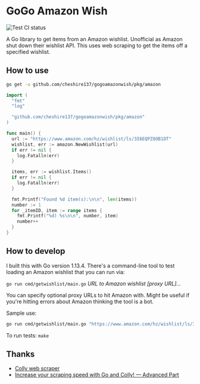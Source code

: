 # GoGo Amazon Wish

![Test CI status](https://github.com/cheshire137/gogoamazonwish/.github/workflows/test.yml/badge.svg)

A Go library to get items from an Amazon wishlist. Unofficial as Amazon
shut down their wishlist API. This uses web scraping to get the items
off a specified wishlist.

## How to use

```sh
go get -u github.com/cheshire137/gogoamazonwish/pkg/amazon
```

```go
import (
  "fmt"
  "log"

  "github.com/cheshire137/gogoamazonwish/pkg/amazon"
)

func main() {
  url := "https://www.amazon.com/hz/wishlist/ls/3I6EQPZ8OB1DT"
  wishlist, err := amazon.NewWishlist(url)
  if err != nil {
    log.Fatalln(err)
  }

  items, err := wishlist.Items()
  if err != nil {
    log.Fatalln(err)
  }

  fmt.Printf("Found %d item(s):\n\n", len(items))
  number := 1
  for _itemID, item := range items {
    fmt.Printf("%d) %s\n\n", number, item)
    number++
  }
}
```

## How to develop

I built this with Go version 1.13.4. There's a command-line tool to test
loading an Amazon wishlist that you can run via:

`go run cmd/getwishlist/main.go` _URL to Amazon wishlist_ _[proxy URL]..._

You can specify optional proxy URLs to hit Amazon with. Might be useful if you're
hitting errors about Amazon thinking the tool is a bot.

Sample use:

```sh
go run cmd/getwishlist/main.go "https://www.amazon.com/hz/wishlist/ls/3I6EQPZ8OB1DT"
```

To run tests: `make`

## Thanks

- [Colly web scraper](http://go-colly.org)
- [Increase your scraping speed with Go and Colly! — Advanced Part](https://medium.com/swlh/increase-your-scraping-speed-with-go-and-colly-advanced-part-a38648111ab2)
